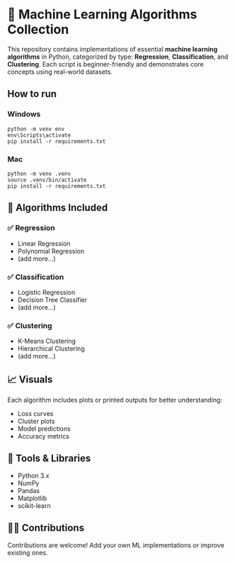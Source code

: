 # 🤖 Machine Learning Algorithms Collection

This repository contains implementations of essential **machine learning algorithms** in Python, categorized by type: **Regression**, **Classification**, and **Clustering**. Each script is beginner-friendly and demonstrates core concepts using real-world datasets.

## How to run

### Windows

```commandline
python -m venv env
env\Scripts\activate
pip install -r requirements.txt
```

### Mac

```commandline
python -m venv .venv
source .venv/bin/activate
pip install -r requirements.txt
```

## 📌 Algorithms Included

### ✅ Regression

- Linear Regression
- Polynomial Regression
- (add more...)

### ✅ Classification

- Logistic Regression
- Decision Tree Classifier
- (add more...)

### ✅ Clustering

- K-Means Clustering
- Hierarchical Clustering
- (add more...)

## 📈 Visuals

Each algorithm includes plots or printed outputs for better understanding:

- Loss curves
- Cluster plots
- Model predictions
- Accuracy metrics

## 🔧 Tools & Libraries

- Python 3.x
- NumPy
- Pandas
- Matplotlib
- scikit-learn

## 🙋‍♂️ Contributions

Contributions are welcome! Add your own ML implementations or improve existing ones.
